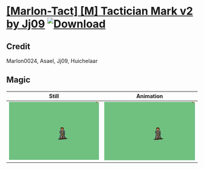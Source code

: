 # [\[Marlon-Tact\] \[M\] Tactician Mark v2 by Jj09](./) [![Download](https://img.shields.io/badge/Download--red?style=social&logo=github)](https://minhaskamal.github.io/DownGit/#/home?url=https://github.com/Klokinator/FE-Repo/tree/main/Battle%20Animations%2FMagi%20-%20Special%2F%5BMarlon-Tact%5D%20%5BM%5D%20Tactician%20Mark%20v2%20by%20Jj09%2F6.%20Magic)

## Credit

Marlon0024, Asael, Jj09, Huichelaar

## Magic

| Still | Animation |
| :---: | :-------: |
| ![Magic still](./Magic_000.png) | ![Magic animation](./Magic.gif) |
